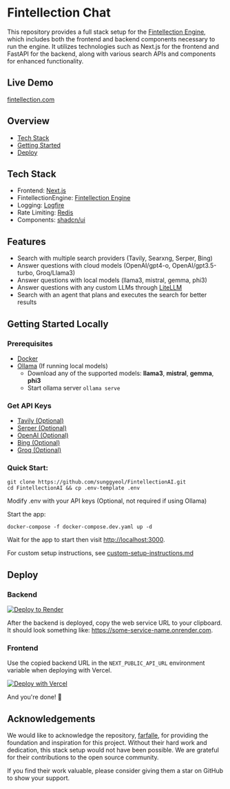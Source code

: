 # Fintellection Chat

This repository provides a full stack setup for the [Fintellection Engine](https://github.com/Fintellection/FintellectionEngine), which includes both the frontend and backend components necessary to run the engine. It utilizes technologies such as Next.js for the frontend and FastAPI for the backend, along with various search APIs and components for enhanced functionality.

## Live Demo

[fintellection.com](https://fintellection.com/)

## Overview

- [Tech Stack](#%EF%B8%8F-tech-stack)
- [Getting Started](#%EF%B8%8F-getting-started)
- [Deploy](#-deploy)

## Tech Stack

- Frontend: [Next.js](https://nextjs.org/)
- FintellectionEngine: [Fintellection Engine](https://github.com/Fintellection/FintellectionEngine)
- Logging: [Logfire](https://pydantic.dev/logfire)
- Rate Limiting: [Redis](https://redis.io/)
- Components: [shadcn/ui](https://ui.shadcn.com/)

## Features
- Search with multiple search providers (Tavily, Searxng, Serper, Bing)
- Answer questions with cloud models (OpenAI/gpt4-o, OpenAI/gpt3.5-turbo, Groq/Llama3)
- Answer questions with local models (llama3, mistral, gemma, phi3)
- Answer questions with any custom LLMs through [LiteLLM](https://litellm.vercel.app/docs/providers)
- Search with an agent that plans and executes the search for better results

## Getting Started Locally

### Prerequisites

- [Docker](https://docs.docker.com/get-docker/)
- [Ollama](https://ollama.com/download) (If running local models)
  - Download any of the supported models: **llama3**, **mistral**, **gemma**, **phi3**
  - Start ollama server `ollama serve`

### Get API Keys

- [Tavily (Optional)](https://app.tavily.com/home)
- [Serper (Optional)](https://serper.dev/dashboard)
- [OpenAI (Optional)](https://platform.openai.com/api-keys)
- [Bing (Optional)](https://www.microsoft.com/en-us/bing/apis/bing-web-search-api)
- [Groq (Optional)](https://console.groq.com/keys)

### Quick Start:
```
git clone https://github.com/sunggyeol/FintellectionAI.git
cd FintellectionAI && cp .env-template .env
```
Modify .env with your API keys (Optional, not required if using Ollama)

Start the app:
```
docker-compose -f docker-compose.dev.yaml up -d
```

Wait for the app to start then visit [http://localhost:3000](http://localhost:3000).

For custom setup instructions, see [custom-setup-instructions.md](/custom-setup-instructions.md)

## Deploy

### Backend

[![Deploy to Render](https://render.com/images/deploy-to-render-button.svg)](https://render.com/deploy?repo=https://github.com/rashadphz/farfalle)

After the backend is deployed, copy the web service URL to your clipboard.
It should look something like: https://some-service-name.onrender.com.

### Frontend

Use the copied backend URL in the `NEXT_PUBLIC_API_URL` environment variable when deploying with Vercel.

[![Deploy with Vercel](https://vercel.com/button)](https://vercel.com/new/clone?repository-url=https%3A%2F%2Fgithub.com%2Frashadphz%2Ffarfalle&env=NEXT_PUBLIC_API_URL&envDescription=URL%20for%20your%20backend%20application.%20For%20backends%20deployed%20with%20Render%2C%20the%20URL%20will%20look%20like%20this%3A%20https%3A%2F%2F%5Bsome-hostname%5D.onrender.com&root-directory=src%2Ffrontend)

And you're done! 🥳

## Acknowledgements

We would like to acknowledge the repository, [farfalle](https://github.com/rashadphz/farfalle), for providing the foundation and inspiration for this project. Without their hard work and dedication, this stack setup would not have been possible. We are grateful for their contributions to the open source community.

If you find their work valuable, please consider giving them a star on GitHub to show your support.
